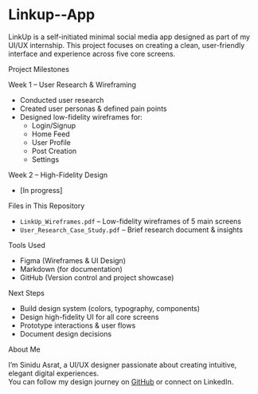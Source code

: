# Linkup--App

LinkUp is a self-initiated minimal social media app designed as part of my UI/UX internship. This project focuses on creating a clean, user-friendly interface and experience across five core screens.


Project Milestones

Week 1 – User Research & Wireframing
- Conducted user research
- Created user personas & defined pain points
- Designed low-fidelity wireframes for:
  - Login/Signup
  - Home Feed
  - User Profile
  - Post Creation
  - Settings

 Week 2 – High-Fidelity Design
- [In progress]


 Files in This Repository
- `LinkUp_Wireframes.pdf` – Low-fidelity wireframes of 5 main screens  
- `User_Research_Case_Study.pdf` – Brief research document & insights  

Tools Used
- Figma (Wireframes & UI Design)
- Markdown (for documentation)
- GitHub (Version control and project showcase)

 Next Steps
- Build design system (colors, typography, components)  
- Design high-fidelity UI for all core screens  
- Prototype interactions & user flows  
- Document design decisions

About Me

I’m Sinidu Asrat, a UI/UX designer passionate about creating intuitive, elegant digital experiences.  
You can follow my design journey on [GitHub](https://github.com) or connect on LinkedIn.
